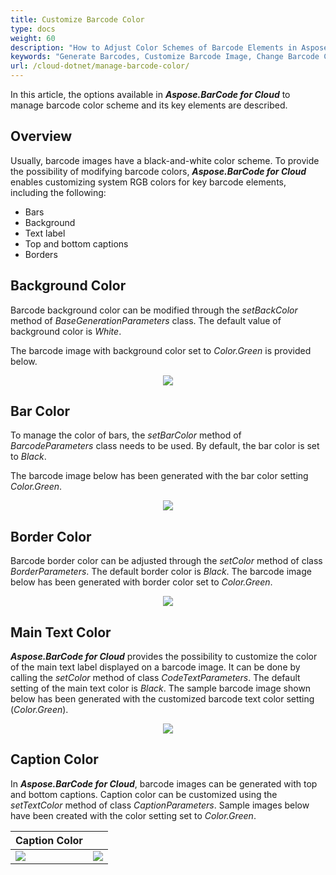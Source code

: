 ```yaml
---
title: Customize Barcode Color
type: docs
weight: 60
description: "How to Adjust Color Schemes of Barcode Elements in Aspose.BarCode for Cloud"
keywords: "Generate Barcodes, Customize Barcode Image, Change Barcode Color, Set Barcode Color, Generate Colored Barcodes, Barcode Color in Aspose.BarCode for Cloud, Work with Barcode Image in Aspose.BarCode for Cloud, Generate Barcodes in Aspose.BarCode"
url: /cloud-dotnet/manage-barcode-color/
---
```

In this article, the options available in ***Aspose.BarCode for Cloud*** to manage barcode color scheme and its key elements are described.

## **Overview**
Usually, barcode images have a black-and-white color scheme. To provide the possibility of modifying barcode colors, ***Aspose.BarCode for Cloud*** enables customizing system RGB colors for key barcode elements, including the following:
- Bars
- Background
- Text label
- Top and bottom captions
- Borders

## **Background Color**
Barcode background color can be modified through the *setBackColor* method of *BaseGenerationParameters* class. The default value of background color is *White*.  
  
The barcode image with background color set to *Color.Green* is provided below.
   
<p align="center"><image src="colorbackground.png"></p>
  
## **Bar Color**
To manage the color of bars, the *setBarColor* method of *BarcodeParameters* class needs to be used. By default, the bar color is set to *Black*.  
  
The barcode image below has been generated with the bar color setting *Color.Green*.
  
<p align="center"><image src="colorbarcode.png"></p>
  
## **Border Color**
Barcode border color can be adjusted through the *setColor* method of class *BorderParameters*. The default border color is *Black*. The barcode image below has been generated with border color set to *Color.Green*.
  
<p align="center"><image src="colorborder.png"></p>
  

## **Main Text Color**
***Aspose.BarCode for Cloud*** provides the possibility to customize the color of the main text label displayed on a barcode image. It can be done by calling the *setColor* method of class *CodeTextParameters*. The default setting of the main text color is *Black*. The sample barcode image shown below has been generated with the customized barcode text color setting (*Color.Green*).
  
<p align="center"><image src="colorcodetext.png"></p>
  

## **Caption Color**
In ***Aspose.BarCode for Cloud***, barcode images can be generated with top and bottom captions. Caption color can be customized using the *setTextColor* method of class *CaptionParameters*. Sample images below have been created with the color setting set to *Color.Green*.
  
|Caption Color|   |
|:--| :-: |
|<image src="colorcaptionabove.png">|<image src="colorcaptionbelow.png">|
  